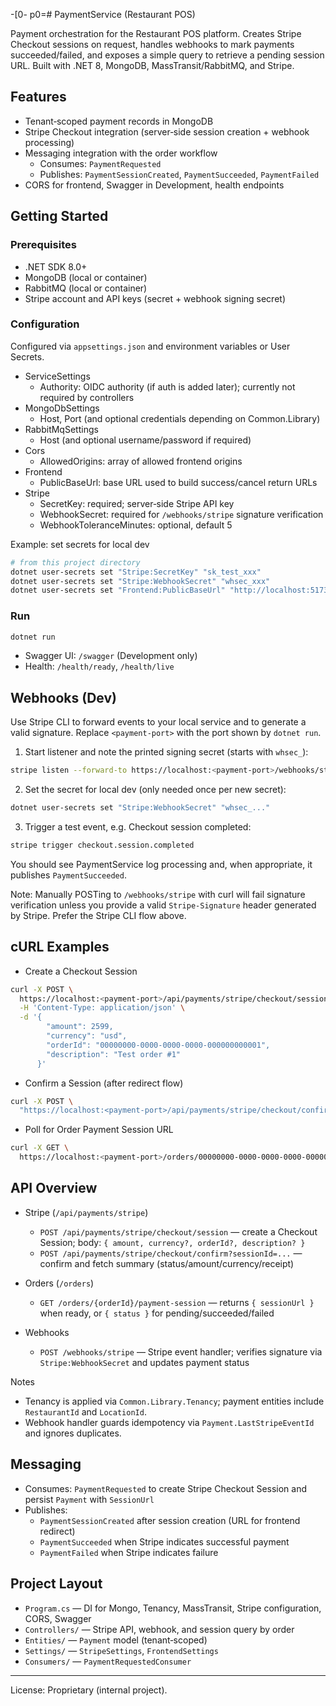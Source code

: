 -[0-
p0\=\# PaymentService (Restaurant POS)

Payment orchestration for the Restaurant POS platform. Creates Stripe Checkout sessions on request, handles webhooks to mark payments succeeded/failed, and exposes a simple query to retrieve a pending session URL. Built with .NET 8, MongoDB, MassTransit/RabbitMQ, and Stripe.

## Features
- Tenant‑scoped payment records in MongoDB
- Stripe Checkout integration (server‑side session creation + webhook processing)
- Messaging integration with the order workflow
  - Consumes: `PaymentRequested`
  - Publishes: `PaymentSessionCreated`, `PaymentSucceeded`, `PaymentFailed`
- CORS for frontend, Swagger in Development, health endpoints

## Getting Started

### Prerequisites
- .NET SDK 8.0+
- MongoDB (local or container)
- RabbitMQ (local or container)
- Stripe account and API keys (secret + webhook signing secret)

### Configuration
Configured via `appsettings.json` and environment variables or User Secrets.

- ServiceSettings
  - Authority: OIDC authority (if auth is added later); currently not required by controllers
- MongoDbSettings
  - Host, Port (and optional credentials depending on Common.Library)
- RabbitMqSettings
  - Host (and optional username/password if required)
- Cors
  - AllowedOrigins: array of allowed frontend origins
- Frontend
  - PublicBaseUrl: base URL used to build success/cancel return URLs
- Stripe
  - SecretKey: required; server‑side Stripe API key
  - WebhookSecret: required for `/webhooks/stripe` signature verification
  - WebhookToleranceMinutes: optional, default 5

Example: set secrets for local dev
```bash
# from this project directory
dotnet user-secrets set "Stripe:SecretKey" "sk_test_xxx"
dotnet user-secrets set "Stripe:WebhookSecret" "whsec_xxx"
dotnet user-secrets set "Frontend:PublicBaseUrl" "http://localhost:5173"
```

### Run
```bash
dotnet run
```
- Swagger UI: `/swagger` (Development only)
- Health: `/health/ready`, `/health/live`

## Webhooks (Dev)

Use Stripe CLI to forward events to your local service and to generate a valid signature. Replace `<payment-port>` with the port shown by `dotnet run`.

1) Start listener and note the printed signing secret (starts with `whsec_`):
```bash
stripe listen --forward-to https://localhost:<payment-port>/webhooks/stripe
```

2) Set the secret for local dev (only needed once per new secret):
```bash
dotnet user-secrets set "Stripe:WebhookSecret" "whsec_..."
```

3) Trigger a test event, e.g. Checkout session completed:
```bash
stripe trigger checkout.session.completed
```

You should see PaymentService log processing and, when appropriate, it publishes `PaymentSucceeded`.

Note: Manually POSTing to `/webhooks/stripe` with curl will fail signature verification unless you provide a valid `Stripe-Signature` header generated by Stripe. Prefer the Stripe CLI flow above.

## cURL Examples

- Create a Checkout Session
```bash
curl -X POST \
  https://localhost:<payment-port>/api/payments/stripe/checkout/session \
  -H 'Content-Type: application/json' \
  -d '{
        "amount": 2599,
        "currency": "usd",
        "orderId": "00000000-0000-0000-0000-000000000001",
        "description": "Test order #1"
      }'
```

- Confirm a Session (after redirect flow)
```bash
curl -X POST \
  "https://localhost:<payment-port>/api/payments/stripe/checkout/confirm?sessionId=cs_test_123"
```

- Poll for Order Payment Session URL
```bash
curl -X GET \
  https://localhost:<payment-port>/orders/00000000-0000-0000-0000-000000000001/payment-session
```

## API Overview

- Stripe (`/api/payments/stripe`)
  - `POST /api/payments/stripe/checkout/session` — create a Checkout Session; body: `{ amount, currency?, orderId?, description? }`
  - `POST /api/payments/stripe/checkout/confirm?sessionId=...` — confirm and fetch summary (status/amount/currency/receipt)

- Orders (`/orders`)
  - `GET /orders/{orderId}/payment-session` — returns `{ sessionUrl }` when ready, or `{ status }` for pending/succeeded/failed

- Webhooks
  - `POST /webhooks/stripe` — Stripe event handler; verifies signature via `Stripe:WebhookSecret` and updates payment status

Notes
- Tenancy is applied via `Common.Library.Tenancy`; payment entities include `RestaurantId` and `LocationId`.
- Webhook handler guards idempotency via `Payment.LastStripeEventId` and ignores duplicates.

## Messaging

- Consumes: `PaymentRequested` to create Stripe Checkout Session and persist `Payment` with `SessionUrl`
- Publishes:
  - `PaymentSessionCreated` after session creation (URL for frontend redirect)
  - `PaymentSucceeded` when Stripe indicates successful payment
  - `PaymentFailed` when Stripe indicates failure

## Project Layout
- `Program.cs` — DI for Mongo, Tenancy, MassTransit, Stripe configuration, CORS, Swagger
- `Controllers/` — Stripe API, webhook, and session query by order
- `Entities/` — `Payment` model (tenant‑scoped)
- `Settings/` — `StripeSettings`, `FrontendSettings`
- `Consumers/` — `PaymentRequestedConsumer`

---

License: Proprietary (internal project).
